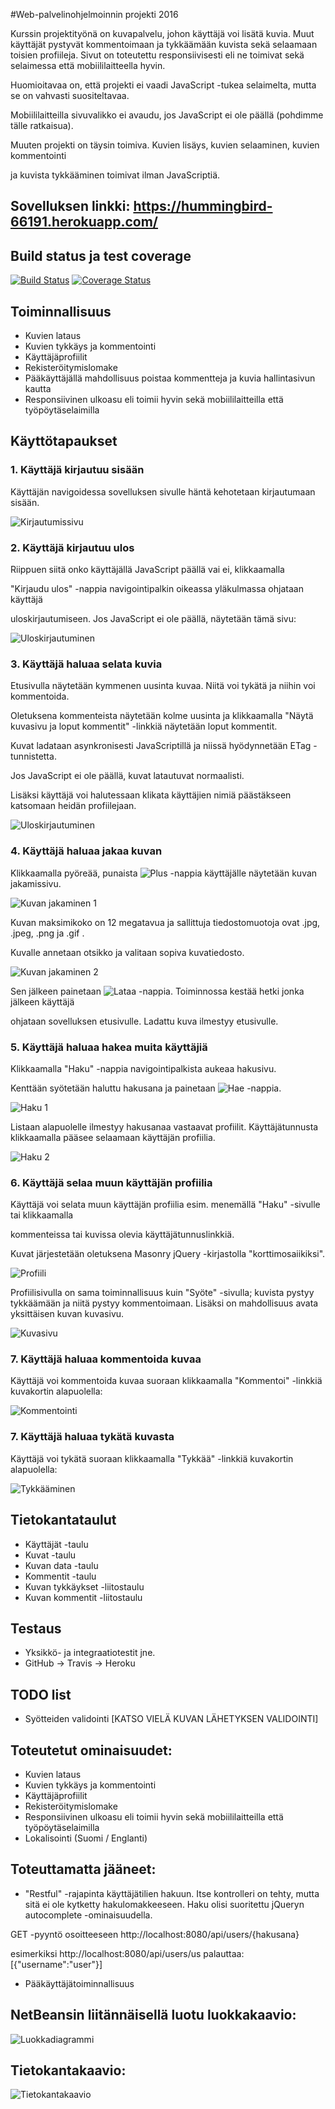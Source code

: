 #Web-palvelinohjelmoinnin projekti 2016

Kurssin projektityönä on kuvapalvelu, johon käyttäjä voi lisätä kuvia.
Muut käyttäjät pystyvät kommentoimaan ja tykkäämään kuvista sekä selaamaan toisien profiileja.
Sivut on toteutettu responsiivisesti eli ne toimivat sekä selaimessa että mobiililaitteella hyvin.

Huomioitavaa on, että projekti ei vaadi JavaScript -tukea selaimelta, mutta se on vahvasti suositeltavaa.

Mobiililaitteilla sivuvalikko ei avaudu, jos JavaScript ei ole päällä (pohdimme tälle ratkaisua).

Muuten projekti on täysin toimiva. Kuvien lisäys, kuvien selaaminen, kuvien kommentointi 

ja kuvista tykkääminen toimivat ilman JavaScriptiä.



## Sovelluksen linkki: https://hummingbird-66191.herokuapp.com/

## Build status ja test coverage

[![Build Status](https://travis-ci.org/alehuo/wepaS2016projekti.svg?branch=master)](https://travis-ci.org/alehuo/wepaS2016projekti) [![Coverage Status](https://coveralls.io/repos/github/alehuo/wepaS2016projekti/badge.svg?branch=master)](https://coveralls.io/github/alehuo/wepaS2016projekti?branch=master)

## Toiminnallisuus

* Kuvien lataus
* Kuvien tykkäys ja kommentointi
* Käyttäjäprofiilit
* Rekisteröitymislomake
* Pääkäyttäjällä mahdollisuus poistaa kommentteja ja kuvia hallintasivun kautta
* Responsiivinen ulkoasu eli toimii hyvin sekä mobiililaitteilla että työpöytäselaimilla

## Käyttötapaukset

### 1. Käyttäjä kirjautuu sisään

Käyttäjän navigoidessa sovelluksen sivulle häntä kehotetaan kirjautumaan sisään.

![Kirjautumissivu](img/kirjautumissivu.png)

### 2. Käyttäjä kirjautuu ulos

Riippuen siitä onko käyttäjällä JavaScript päällä vai ei, klikkaamalla

"Kirjaudu ulos" -nappia navigointipalkin oikeassa yläkulmassa ohjataan käyttäjä

uloskirjautumiseen. Jos JavaScript ei ole päällä, näytetään tämä sivu:

![Uloskirjautuminen](img/uloskirjautuminen.png)


### 3. Käyttäjä haluaa selata kuvia

Etusivulla näytetään kymmenen uusinta kuvaa. Niitä voi tykätä ja niihin voi kommentoida.

Oletuksena kommenteista näytetään kolme uusinta ja klikkaamalla "Näytä kuvasivu ja loput kommentit" -linkkiä näytetään loput kommentit.

Kuvat ladataan asynkronisesti JavaScriptillä ja niissä hyödynnetään ETag -tunnistetta.

Jos JavaScript ei ole päällä, kuvat latautuvat normaalisti.

Lisäksi käyttäjä voi halutessaan klikata käyttäjien nimiä päästäkseen katsomaan heidän profiilejaan.

![Uloskirjautuminen](img/syote.png)


### 4. Käyttäjä haluaa jakaa kuvan

Klikkaamalla pyöreää, punaista ![Plus](img/lisaanappi.png) -nappia käyttäjälle näytetään kuvan jakamissivu.

![Kuvan jakaminen 1](img/kuvan_jakaminen.png)

Kuvan maksimikoko on 12 megatavua ja sallittuja tiedostomuotoja ovat .jpg, .jpeg, .png ja .gif .

Kuvalle annetaan otsikko ja valitaan sopiva kuvatiedosto.

![Kuvan jakaminen 2](img/kuvan_jakaminen2.png)

Sen jälkeen painetaan ![Lataa](img/lataanappi.png) -nappia. Toiminnossa kestää hetki jonka jälkeen käyttäjä

ohjataan sovelluksen etusivulle. Ladattu kuva ilmestyy etusivulle.

### 5. Käyttäjä haluaa hakea muita käyttäjiä

Klikkaamalla "Haku" -nappia navigointipalkista aukeaa hakusivu.

Kenttään syötetään haluttu hakusana ja painetaan ![Hae](img/haenappi.png) -nappia.

![Haku 1](img/haku1.png)

Listaan alapuolelle ilmestyy hakusanaa vastaavat profiilit. Käyttäjätunnusta klikkaamalla pääsee selaamaan käyttäjän profiilia.

![Haku 2](img/haku2.png)

### 6. Käyttäjä selaa muun käyttäjän profiilia

Käyttäjä voi selata muun käyttäjän profiilia esim. menemällä "Haku" -sivulle tai klikkaamalla

kommenteissa tai kuvissa olevia käyttäjätunnuslinkkiä.

Kuvat järjestetään oletuksena Masonry jQuery -kirjastolla "korttimosaiikiksi".

![Profiili](img/profiili.png)

Profiilisivulla on sama toiminnallisuus kuin "Syöte" -sivulla; kuvista pystyy tykkäämään ja niitä pystyy kommentoimaan.
Lisäksi on mahdollisuus avata yksittäisen kuvan kuvasivu.

![Kuvasivu](img/kuvasivu.png)

### 7. Käyttäjä haluaa kommentoida kuvaa

Käyttäjä voi kommentoida kuvaa suoraan klikkaamalla "Kommentoi" -linkkiä kuvakortin alapuolella:

![Kommentointi](img/kommentointi_animation.gif)

### 7. Käyttäjä haluaa tykätä kuvasta

Käyttäjä voi tykätä suoraan klikkaamalla "Tykkää" -linkkiä kuvakortin alapuolella:

![Tykkääminen](img/kuvasta_tykkaaminen.gif)


## Tietokantataulut

* Käyttäjät -taulu
* Kuvat -taulu
* Kuvan data -taulu
* Kommentit -taulu
* Kuvan tykkäykset -liitostaulu
* Kuvan kommentit -liitostaulu


## Testaus

* Yksikkö- ja integraatiotestit jne.
* GitHub -> Travis -> Heroku

## TODO list

* Syötteiden validointi [KATSO VIELÄ KUVAN LÄHETYKSEN VALIDOINTI]

## Toteutetut ominaisuudet:

* Kuvien lataus
* Kuvien tykkäys ja kommentointi
* Käyttäjäprofiilit
* Rekisteröitymislomake
* Responsiivinen ulkoasu eli toimii hyvin sekä mobiililaitteilla että työpöytäselaimilla
* Lokalisointi (Suomi / Englanti)

## Toteuttamatta jääneet:

* "Restful" -rajapinta käyttäjätilien hakuun. Itse kontrolleri on tehty, mutta sitä ei ole kytketty hakulomakkeeseen. Haku olisi suoritettu jQueryn autocomplete -ominaisuudella.

GET -pyyntö osoitteeseen http://localhost:8080/api/users/{hakusana}

esimerkiksi http://localhost:8080/api/users/us palauttaa: [{"username":"user"}]

* Pääkäyttäjätoiminnallisuus

## NetBeansin liitännäisellä luotu luokkakaavio:

![Luokkadiagrammi](class_diagram.png)

## Tietokantakaavio:

![Tietokantakaavio](https://yuml.me/670dff40)
